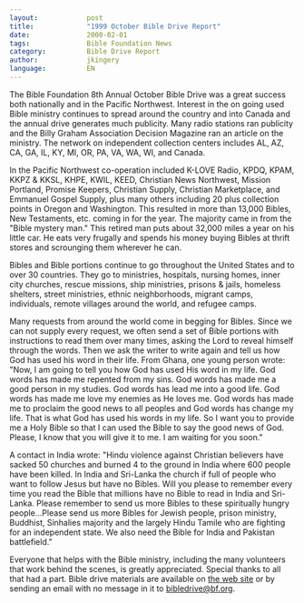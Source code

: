 ```yaml
---
layout:            post
title:             "1999 October Bible Drive Report"
date:              2000-02-01
tags:              Bible Foundation News
category:          Bible Drive Report
author:            jkingery 
language:          EN
---
```


The Bible Foundation 8th Annual October Bible Drive was a great success 
both nationally and in the Pacific Northwest. Interest in the on going 
used Bible ministry continues to spread around the country and into 
Canada and the annual drive generates much publicity. Many radio 
stations ran publicity and the Billy Graham Association Decision 
Magazine ran an article on the ministry. The network on independent 
collection centers includes AL, AZ, CA, GA, IL, KY, MI, OR, PA, VA, 
WA, WI, and Canada.

In the Pacific Northwest co-operation included K-LOVE Radio, KPDQ, 
KPAM, KKPZ & KKSL, KHPE, KWIL, KEED, Christian News Northwest, Mission 
Portland, Promise Keepers, Christian Supply, Christian Marketplace, 
and Emmanuel Gospel Supply, plus many others including 20 plus 
collection points in Oregon and Washington. This resulted in more 
than 13,000 Bibles, New Testaments, etc. coming in for the year. The 
majority came in from the "Bible mystery man." This retired man puts 
about 32,000 miles a year on his little car. He eats very frugally and 
spends his money buying Bibles at thrift stores and scrounging them 
wherever he can.

Bibles and Bible portions continue to go throughout the United States 
and to over 30 countries. They go to ministries, hospitals, nursing 
homes, inner city churches, rescue missions, ship ministries, prisons 
& jails, homeless shelters, street ministries, ethnic neighborhoods, 
migrant camps, individuals, remote villages around the world, and 
refugee camps.

Many requests from around the world come in begging for Bibles. Since 
we can not supply every request, we often send a set of Bible portions 
with instructions to read them over many times, asking the Lord to 
reveal himself through the words. Then we ask the writer to write 
again and tell us how God has used his word in their life. From Ghana, 
one young person wrote: "Now, I am going to tell you how God has used 
His word in my life. God words has made me repented from my sins. God 
words has made me a good person in my studies. God words has lead me 
into a good life. God words has made me love my enemies as He loves me. 
God words has made me to proclaim the good news to all peoples and God 
words has change my life. That is what God has used his words in my 
life. So I want you to provide me a Holy Bible so that I can used the 
Bible to say the good news of God. Please, I know that you will give it 
to me. I am waiting for you soon."

A contact in India wrote: "Hindu violence against Christian believers 
have sacked 50 churches and burned 4 to the ground in India where 600 
people have been killed. In India and Sri-Lanka the church if full of 
people who want to follow Jesus but have no Bibles. Will you please to 
remember every time you read the Bible that millions have no Bible to 
read in India and Sri-Lanka. Please remember to send us more Bibles to 
these spiritually hungry people...Please send us more Bibles for Jewish 
people, prison ministry, Buddhist, Sinhalies majority and the largely 
Hindu Tamile who are fighting for an independent state. We also need 
the Bible for India and Pakistan battlefield."

Everyone that helps with the Bible ministry, including the many 
volunteers that work behind the scenes, is greatly appreciated. Special 
thanks to all that had a part. Bible drive materials are available on 
[the web site](http://www.bf.org/bibledrive) or by sending an email
with no message in it to [bibledrive@bf.org](mailto:bibledrive@bf.org).
